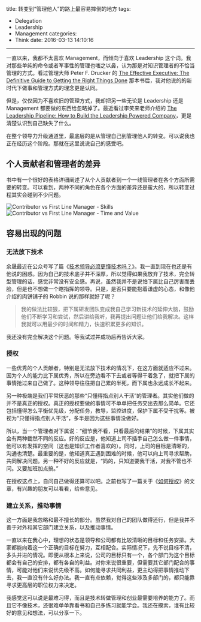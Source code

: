 title: 转变到“管理他人”的路上最容易摔倒的地方
tags:
  - Delegation
  - Leadership
  - Management
categories:
  - Think
date: 2016-03-13 14:10:16
---

[The Effective Executive: The Definitive Guide to Getting the Right Things Done]: http://www.amazon.com/Effective-Executive-Definitive-Harperbusiness-Essentials/dp/0060833459
[The Leadership Pipeline: How to Build the Leadership Powered Company]: http://www.amazon.com/Leadership-Pipeline-Build-Powered-Company/dp/8126531223

一直以来，我都不太喜欢 Management，而倾向于喜欢 Leadership 这个词。我对那些单纯的命令或者军事性的管理也嗤之以鼻，认为那是对知识管理者的不恰当管理的方式。看过管理大师 Peter F. Drucker 的 [The Effective Executive: The Definitive Guide to Getting the Right Things Done][] 那本书后，我对他说的的新时代下做事和管理方式的理念更是认同。

但是，仅仅因为不喜欢旧的管理方式，我却把另一些无论是 Leadership 还是 Management 都要做的东西给忽略掉了。最近看过李笑来老师介绍的 [The Leadership Pipeline: How to Build the Leadership Powered Company][]，更是清楚认识到自己缺失了什么。

在整个领导力升级通道里，最底层的是从管理自己到管理他人的转变。可以说我也正在经历这个阶段。那就在这里说说自己的感受吧。

## 个人贡献者和管理者的差异

书中有一个很好的表格详细阐述了从个人贡献者到一个一线管理者在各个方面所需要的转变。可以看到，两种不同的角色在各个方面的差异还是蛮大的，所以转变过程其实会碰到不少问题。

<img alt="Contributor vs First Line Manager - Skills" src="http://77g8zm.com1.z0.glb.clouddn.com/contributor_vs_first_line_manager_skill.png"/>

<img alt="Contributor vs First Line Manager - Time and Value" src="http://77g8zm.com1.z0.glb.clouddn.com/contributor_vs_first_line_manager_time_value.png"/>


## 容易出现的问题

### 无法放下技术

[技术领导必须更懂技术吗？]: http://mp.weixin.qq.com/s?__biz=MzA3MDMwOTcwMg==&mid=402149740&idx=1&sn=d97eb29c3a115919f8c82564b58cd53b&scene=0#wechat_redirect

余晟最近在公众号写了篇《[技术领导必须更懂技术吗？][]》。我一直到现在也还是有他说的困惑。因为自己的技术底子并不深厚，所以觉得如果我放弃了技术，完全转型管理的话，感觉非常没有安全感。再说，虽然我并不是说怕下属比自己厉害而丢脸，但是也不想做一个瞎指挥的领导。只是，是否只要能抱着谦虚的心态，和像他介绍的肉饼铺子的 Robbin 说的那样就好了呢？

>我的做法比较狠，把下属研发团队变成我自己学习新技术的延伸大脑，鼓励他们不断学习和尝试，然后讲给我听，我再提出问题让他们给我解决。这样我就可以用最少的时间和精力，快速积累更多的知识。

我还没有完全解决这个问题。等我试过并成功后再告诉大家。

### 授权

[如何授权]: http://www.thinkingincrowd.me/2016/03/08/How-to-delegate/

一些优秀的个人贡献者，特别是无法放下技术的情况下，在这方面就适应不过来。因为个人的能力比下属优秀，所以在旁边看不下去或者等得干着急了，就把下属的事情抢过来自己做了。这种领导往往把自己累的半死，而下属也永远成长不起来。

另一种极端是我们平常厌恶的那些“只懂得指点别人干活”的管理者。其实他们做的并不是真正的授权。真正的授权要做的事情可不单单把任务交出去那么简单。它还包括懂得怎么平衡优先级，分配任务，教导，监控进度，保护下属不受干扰等。被视为“只懂得指点别人干活”，多半是因为这些事情没做好。

所以，当一个管理者对下属说：“细节我不看，只看最后的结果”的时候，下属其实会有两种截然不同的反应。好的反应是，他知道上司不插手自己怎么做一件事情，他可以有发挥的空间（这也是知识工作者喜欢的）。同时，上司的目标是清晰的，沟通也清楚。最重要的是，他知道真正遇到困难的时候，他可以向上司寻求帮助，共同解决问题。另一种不好的反应就是，“妈的，只知道要我干活，对我不管也不问。又要加班加点搞。”

在授权这点上，自问自己做得还算可以吧。之前也写了一篇关于《[如何授权][]》的文章，有兴趣的朋友可以看看，给些意见。


### 建立关系，推动事情

这一方面是我忽略和最不擅长的部分。虽然我对自己的团队做得还行，但是我并不善于对外和其它部门建立关系，以及推动事情。

一直以来在我心中，理想的状态是领导和公司都有比较清晰的目标和任务安排。大家都能向着这一个正确的目标在努力，互相配合。实际情况下，先不说目标不清，多头并进的情况。即便从根本上来说，公司的目标只有一个，各个部门为这个目标都会有自己的安排，都有各自的利益。对你来说很重要，但需要其它部门配合的事情，可能对他们来说优先级不高。如何能寻求共同利益，更主动得把事情推动下去，我一直没有什么好办法。我一直有点依赖，觉得这些涉及多部门的，都只能靠寻求更高层的职位权力来决定。

我感觉这可以说是最难习得，而且是技术转做管理和创业最需要培养的能力了。而且它不像技术，还很难单单靠看书和自己多练习就能学会。我还在摸索，谁有比较好的意见和想法，可以分享一下。


